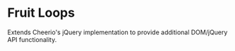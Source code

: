 # Fruit Loops

Extends Cheerio's jQuery implementation to provide additional DOM/jQuery API functionality.
